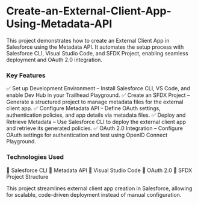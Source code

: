 # Create-an-External-Client-App-Using-Metadata-API
This project demonstrates how to create an External Client App in Salesforce using the Metadata API. It automates the setup process with Salesforce CLI, Visual Studio Code, and SFDX Project, enabling seamless deployment and OAuth 2.0 integration. 
### Key Features
 ✅ Set up Development Environment – Install Salesforce CLI, VS Code, and enable Dev Hub in your Trailhead Playground. 
✅ Create an SFDX Project – Generate a structured project to manage metadata files for the external client app. 
✅ Configure Metadata API – Define OAuth settings, authentication policies, and app details via metadata files. 
✅ Deploy and Retrieve Metadata – Use Salesforce CLI to deploy the external client app and retrieve its generated policies. 
✅ OAuth 2.0 Integration – Configure OAuth settings for authentication and test using OpenID Connect Playground. 
### Technologies Used
🔹 Salesforce CLI
🔹 Metadata API
🔹 Visual Studio Code
🔹 OAuth 2.0
🔹 SFDX Project Structure

This project streamlines external client app creation in Salesforce, allowing for scalable, code-driven deployment instead of manual configuration. 
